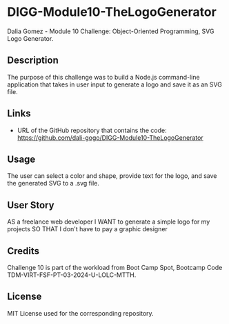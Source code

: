# DIGG-Module10-TheLogoGenerator
Dalia Gomez - Module 10 Challenge: Object-Oriented Programming, SVG Logo Generator.

## Description
The purpose of this challenge was to build a Node.js command-line application that takes in user input to generate a logo and save it as an SVG file. 

## Links
- URL of the GitHub repository that contains the code: https://github.com/dali-gogo/DIGG-Module10-TheLogoGenerator

## Usage
The user can select a color and shape, provide text for the logo, and save the generated SVG to a .svg file.

## User Story
AS a freelance web developer
I WANT to generate a simple logo for my projects
SO THAT I don't have to pay a graphic designer

## Credits
Challenge 10 is part of the workload from Boot Camp Spot, Bootcamp Code TDM-VIRT-FSF-PT-03-2024-U-LOLC-MTTH.

## License
MIT License used for the corresponding repository.
